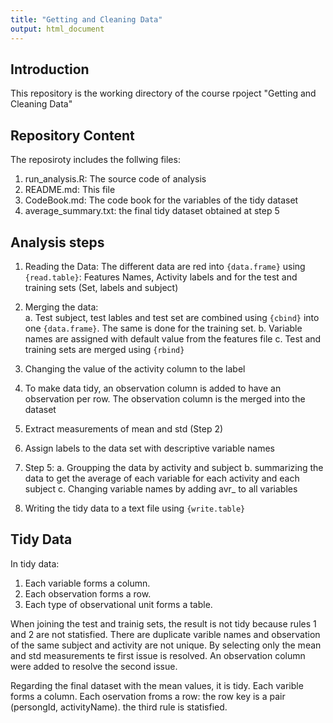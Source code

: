 ```yaml
---
title: "Getting and Cleaning Data"
output: html_document
---
```


## Introduction
This repository is the working directory of the course rpoject "Getting and Cleaning Data"

## Repository Content
The reposiroty includes the follwing files:

1. run_analysis.R: The source code of analysis
2. README.md: This file
3. CodeBook.md: The code book for the variables of the tidy dataset
4. average_summary.txt: the final tidy dataset obtained at step 5

## Analysis steps
1. Reading the Data: The different data are red into ```{data.frame}``` using ```{read.table}```: Features Names, Activity labels and for the test and training sets (Set, labels and subject)

2. Merging the data:  
    a. Test subject, test lables and test set are combined using ```{cbind}``` into one ```{data.frame}```. The same is done for the training set.
    b. Variable names are assigned with default value from the features file
    c. Test and training sets are merged using ```{rbind}```

3. Changing the value of the activity column to the label

4. To make data tidy, an observation column is added to have an observation per row. The observation column is the merged into the dataset

5. Extract measurements of mean and std (Step 2)
6. Assign labels to the data set with descriptive variable names
7. Step 5: 
    a. Groupping the data by activity and subject
    b. summarizing the data to get the average of each variable for each activity and each subject
    c. Changing variable names by adding avr_ to all variables

8. Writing the tidy data to a text file using ```{write.table}```

## Tidy Data
In tidy data:

1. Each variable forms a column.
2. Each observation forms a row.
3. Each type of observational unit forms a table.

When joining the test and trainig sets, the result is not tidy because rules 1 and 2 are not statisfied. There are duplicate varible names and observation of the same subject and activity are not unique. By selecting only the mean and std measurements te first issue is resolved. An observation column were added to resolve the second issue.

Regarding the final dataset with the mean values, it is tidy. Each varible forms a column. Each oservation froms a row: the row key is a pair (persongId, activityName). the third rule is statisfied.